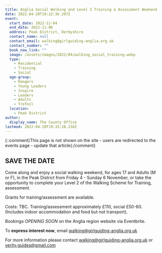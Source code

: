 ```yaml
---
title: Anglia Social Walking and Level 2 Training & Assessment Weekend
date: 2022-04-20T19:22:36.297Z
event:
  start_date: 2022-11-04
  end_date: 2022-11-06
  address: Peak District, Derbyshire
  contact_name: null
  contact_email: walking@girlguiding-anglia.org.uk
  contact_number: ""
  book_now_link: ""
  image: /assets/images/2022/04/walking_social_training.webp
  type:
    - Residential
    - Training
    - Social
  age-group:
    - Rangers
    - Young Leaders
    - Inspire
    - Leaders
    - Adults
    - Trefoil
  location:
    - Peak District
author:
  display_name: The County Office
lastmod: 2022-04-20T19:33:28.216Z
---
```

{::comment}This page is not shown on the site - users are redirected to the events page - update that article{:/comment}
## SAVE THE DATE

Come along and enjoy a social walking weekend, for ages 17 and Adults (M or F), in the Peak District from Friday 4 - Sunday 6 November, or take the opportunity to complete your Level 2 of the Walking Scheme for Training, assessment.

Grants for training/assessment are available.

Costs: TBC.  Training/assessment approximately £110, social £50-60. (Includes indoor accommodation and food but not transport).

Bookings *OPENING SOON* on the Anglia region website via Eventbrite.  

To **express interest now**, email <walking@girlguiding-anglia.org.uk>

For more information please contact <walking@girlguiding-anglia.org.uk> or <verity.guides@gmail.com>
